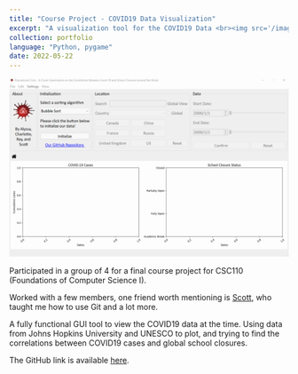 ```yaml
---
title: "Course Project - COVID19 Data Visualization"
excerpt: "A visualization tool for the COVID19 Data <br><img src='/images/portfolio/covid19-visualization.gif'>"
collection: portfolio
language: "Python, pygame"
date: 2022-05-22
---
```


<img src='/images/portfolio/covid19-visualization.gif'>

Participated in a group of 4 for a final course project for CSC110 (Foundations of Computer Science I). 

Worked with a few members, one friend worth mentioning is [Scott](https://github.com/ScottCTD), who taught me how to use Git and a lot more. 

A fully functional GUI tool to view the COVID19 data at the time. Using data from Johns Hopkins University and UNESCO to plot, and trying to find the correlations between COVID19 cases and global school closures. 

The GitHub link is available [here](https://github.com/Lei-Tin/COVID19-Data-Visualization). 
